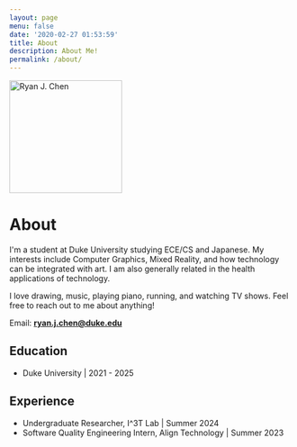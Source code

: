 ```yaml
---
layout: page
menu: false
date: '2020-02-27 01:53:59'
title: About
description: About Me!
permalink: /about/
---
```


<img class="img-rounded" src="/assets/img/uploads/profile.png" alt="Ryan J. Chen" width="200">

# About

I'm a student at Duke University studying ECE/CS and Japanese. My interests include Computer Graphics, Mixed Reality, and how technology can be integrated with art. I am also generally related in the health applications of technology. 

I love drawing, music, playing piano, running, and watching TV shows. Feel free to reach out to me about anything!

Email: **ryan.j.chen@duke.edu**

## Education
- Duke University | 2021 - 2025
## Experience
- Undergraduate Researcher, I^3T Lab | Summer 2024
- Software Quality Engineering Intern, Align Technology | Summer 2023
